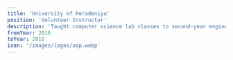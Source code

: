 ```yaml
---
title: 'University of Peradeniya'
position: 'Volunteer Instructor'
description: 'Taught computer science lab classes to second-year engineering students, sharing knowledge and supporting their learning journey in programming and software development.'
fromYear: 2016
toYear: 2016
icon: '/images/logos/uop.webp'
---
```

